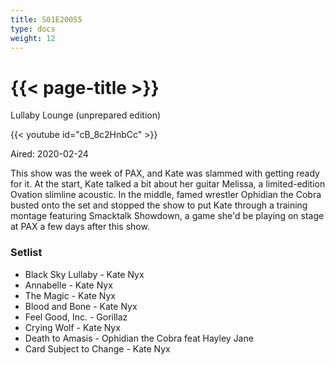 ```yaml
---
title: S01E20055
type: docs
weight: 12
---
```


# {{< page-title >}}

Lullaby Lounge (unprepared edition)

{{< youtube id="cB_8c2HnbCc" >}}

Aired: 2020-02-24

This show was the week of PAX, and Kate was slammed with getting ready for it.  At the start, Kate talked a bit about her guitar Melissa, a limited-edition Ovation slimline acoustic.  In the middle, famed wrestler Ophidian the Cobra busted onto the set and stopped the show to put Kate through a training montage featuring Smacktalk Showdown, a game she'd be playing on stage at PAX a few days after this show.

### Setlist
* Black Sky Lullaby - Kate Nyx
* Annabelle - Kate Nyx
* The Magic - Kate Nyx
* Blood and Bone - Kate Nyx
* Feel Good, Inc. - Gorillaz
* Crying Wolf - Kate Nyx
* Death to Amasis - Ophidian the Cobra feat Hayley Jane
* Card Subject to Change - Kate Nyx
